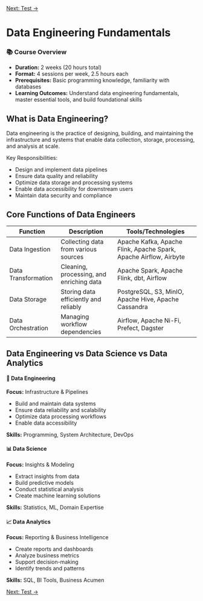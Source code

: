<!-- Top link navigation -->
<div class="mb-2 flex justify-end">
  <a href="/courses/test" class="text-base text-blue-700 font-medium hover:underline">
    Next: Test &rarr;
  </a>
</div>

# Data Engineering Fundamentals

<aside class="bg-blue-50 dark:bg-blue-900 p-4 border-l-4 border-blue-500 rounded-md my-2">
  <h3 class="text-lg font-semibold">📚 Course Overview</h3>
  <ul class="mt-2 space-y-1">
    <li><strong>Duration:</strong> 2 weeks (20 hours total)</li>
    <li><strong>Format:</strong> 4 sessions per week, 2.5 hours each</li>
    <li><strong>Prerequisites:</strong> Basic programming knowledge, familiarity with databases</li>
    <li><strong>Learning Outcomes:</strong> Understand data engineering fundamentals, master essential tools, and build foundational skills</li>
  </ul>
</aside>

## What is Data Engineering?

<aside class="bg-yellow-50 dark:bg-yellow-900 p-4 rounded-md my-2">
  <p class="mb-2">Data engineering is the practice of designing, building, and maintaining the infrastructure and systems that enable data collection, storage, processing, and analysis at scale.</p>
  <p class="font-semibold">Key Responsibilities:</p>
  <ul class="list-disc list-inside space-y-1">
    <li>Design and implement data pipelines</li>
    <li>Ensure data quality and reliability</li>
    <li>Optimize data storage and processing systems</li>
    <li>Enable data accessibility for downstream users</li>
    <li>Maintain data security and compliance</li>
  </ul>
</aside>

## Core Functions of Data Engineers

<table class="table-auto w-full border-collapse my-2">
  <thead class="bg-blue-600 text-white">
    <tr>
      <th class="px-4 py-2 text-left">Function</th>
      <th class="px-4 py-2 text-left">Description</th>
      <th class="px-4 py-2 text-left">Tools/Technologies</th>
    </tr>
  </thead>
  <tbody>
    <tr class="border-t">
      <td class="px-4 py-2">Data Ingestion</td>
      <td class="px-4 py-2">Collecting data from various sources</td>
      <td class="px-4 py-2">Apache Kafka, Apache Flink, Apache Spark, Apache Airflow, Airbyte</td>
    </tr>
    <tr class="border-t bg-gray-50 dark:bg-gray-800">
      <td class="px-4 py-2">Data Transformation</td>
      <td class="px-4 py-2">Cleaning, processing, and enriching data</td>
      <td class="px-4 py-2">Apache Spark, Apache Flink, dbt, Airflow</td>
    </tr>
    <tr class="border-t">
      <td class="px-4 py-2">Data Storage</td>
      <td class="px-4 py-2">Storing data efficiently and reliably</td>
      <td class="px-4 py-2">PostgreSQL, S3, MinIO, Apache Hive, Apache Cassandra</td>
    </tr>
    <tr class="border-t bg-gray-50 dark:bg-gray-800">
      <td class="px-4 py-2">Data Orchestration</td>
      <td class="px-4 py-2">Managing workflow dependencies</td>
      <td class="px-4 py-2">Airflow, Apache Ni-Fi, Prefect, Dagster</td>
    </tr>
  </tbody>
</table>

## Data Engineering vs Data Science vs Data Analytics

<div class="grid md:grid-cols-3 gap-2 my-2">

<div class="bg-blue-50 dark:bg-blue-900 p-4 rounded-lg">
  <h4 class="text-blue-700 dark:text-blue-300 font-semibold">🔧 Data Engineering</h4>
  <p><strong>Focus:</strong> Infrastructure & Pipelines</p>
  <ul class="list-disc list-inside space-y-1">
    <li>Build and maintain data systems</li>
    <li>Ensure data reliability and scalability</li>
    <li>Optimize data processing workflows</li>
    <li>Enable data accessibility</li>
  </ul>
  <p><strong>Skills:</strong> Programming, System Architecture, DevOps</p>
</div>

<div class="bg-purple-50 dark:bg-purple-900 p-4 rounded-lg">
  <h4 class="text-purple-700 dark:text-purple-300 font-semibold">📊 Data Science</h4>
  <p><strong>Focus:</strong> Insights & Modeling</p>
  <ul class="list-disc list-inside space-y-1">
    <li>Extract insights from data</li>
    <li>Build predictive models</li>
    <li>Conduct statistical analysis</li>
    <li>Create machine learning solutions</li>
  </ul>
  <p><strong>Skills:</strong> Statistics, ML, Domain Expertise</p>
</div>

<div class="bg-green-50 dark:bg-purple-900 p-4 rounded-lg">
  <h4 class="text-green-700 dark:text-green-300 font-semibold">📈 Data Analytics</h4>
  <p><strong>Focus:</strong> Reporting & Business Intelligence</p>
  <ul class="list-disc list-inside space-y-1">
    <li>Create reports and dashboards</li>
    <li>Analyze business metrics</li>
    <li>Support decision-making</li>
    <li>Identify trends and patterns</li>
  </ul>
  <p><strong>Skills:</strong> SQL, BI Tools, Business Acumen</p>
</div>

<!-- Bottom link navigation -->
<div class="mt-8 flex justify-end">
  <a href="/courses/test" class="text-base text-blue-700 font-medium hover:underline">
    Next: Test &rarr;
  </a>
</div>

</div>